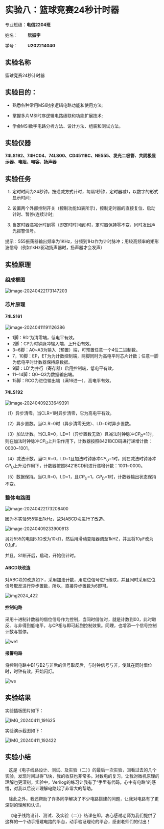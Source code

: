 # 实验八：篮球竞赛24秒计时器

专业班级：**电信2204班**

姓名：        **阮振宇**

学号：        **U202214040**

## 实验名称

篮球竞赛24秒计时器

## 实验目的：

- 熟悉各种常用MSI时序逻辑电路功能和使用方法;
  
- 掌握多片MSI时序逻辑电路级联和功能扩展技术;
  
- 学会MSI数字电路分析方法、设计方法、组装和测试方法。
  

## 实验仪器

**74LS192、74HC04、74LS00、CD4511BC、NE555、发光二极管、共阴极显示器、电阻、电容、扬声器**

## 实验任务

1. 定时时间为24秒钟，按递减方式计时，每隔1秒钟，定时器减1，以数字的形式显示时间;
   
2. 设置两个外部控制开关（控制功能如表所示)，控制定时器的直接复位、启动计时、暂停/连续计时;
   
3. 当定时器递减计时到零（即定时时间到)时，定时器保持零不变，同时发出声光报警信号。
   

提示：555振荡器输出频率为1KHz，分频到1Hz作为计时脉冲；用较高频率的矩形波信号（例如1kHz驱动扬声器时，扬声器才会发声）

## 实验原理

### 组成框图

![image-20240422173147203](https://cdn.jsdelivr.net/gh/SHR-sky/Picture@main/Pic/image-20240422173147203.png)



### 芯片原理

#### 74LS161

![image-20240411191126386](https://cdn.jsdelivr.net/gh/SHR-sky/Picture@main/Pic/image-20240411191126386.png)

- 1脚：RD'为清零端，低电平有效。
- 2脚：CP为时钟脉冲输入端，上升沿有效。
- 3\~6脚：A0~A3为输入（预置）端，可预置任意一个4位二进制数。
- 7，10脚：EP，ET为为计数控制端，两脚同时为高电平时芯片计数；任意一脚为低电平时计数器保持原数据。
- 9脚：LD'为并行（寄存器）启用控制端，低电平有效。
- 11\~14脚：Q0~Q3为数据输出端。
- 15脚：RCO为进位输出端（满16进一），高电平有效。

#### 74LS192

![image-20240409233649391](https://cdn.jsdelivr.net/gh/SHR-sky/Picture@main/Pic/image-20240409233649391.png)

（1）异步清零。当CLR=1时异步清零，它为高电平有效。

（2）异步置数。当CLR=0时（异步清零无效）、LD=0时异步置数。

（3）加法计数。当CLR=0，LD=1（异步置数无效）且减法时钟脉冲$CP_D$=1时，则在加法时钟脉冲$CP_U$上升沿作用下，计数器按照8421BCD码进行递增计数：0000~1001。

（4）减法计数。当CLR=0，LD=1且加法时钟脉冲$CP_U$=1时，则在减法时钟脉冲$CP_U$上升沿作用下，计数器按照8421BCD码进行递增计数：1001~0000。

（5）数据保持。当CLR=0，LD=1，且$CP_U$=1，$CP_D$=1时，计数器输出状态保持不变。

### 整体电路图

![image-20240422173208400](https://cdn.jsdelivr.net/gh/SHR-sky/Picture@main/Pic/image-20240422173208400.png)

因为本实验555输出1kHz，故对ABCD块进行了改造。

![image-20240409233900913](https://cdn.jsdelivr.net/gh/SHR-sky/Picture@main/Pic/image-20240409233900913.png)

另对555的电阻5.1Ω改为10kΩ，然后用滑动变阻器调至1kHZ，并且将10μF改为0.1μF。

并且，S1断开后，启动，开始倒计时。

#### ABCD块改造

对ABC块的改造如下，采用加法计数，用进位信号进行级联，并且同时采用进位信号取反进行异步置数，所以，直接异步置数为6即可。

![img2024_422](https://cdn.jsdelivr.net/gh/SHR-sky/Picture@main/Pic/img2024_422.png)

#### 控制电路

采用十进制计数器的借位信号作为控制，当同时借位时，就是计数到00，此时取反、与非得到低电平，与CP相与即可起到控制效果。同理，也增添一个信号控制计数与暂停。

![we1](https://cdn.jsdelivr.net/gh/SHR-sky/Picture@main/Pic/007.png)

#### 报警电路

将控制电路中B1与B2与非后的信号取反后，与时钟信号与非，使其在同时借位时，时钟有效，开始闪灯。


![we](https://cdn.jsdelivr.net/gh/SHR-sky/Picture@main/Pic/003.png)

## 实验结果

实验插板图片如下：

![IMG_20240411_191625](https://cdn.jsdelivr.net/gh/SHR-sky/Picture@main/Pic/IMG_20240411_191625.jpg)


实验演示截图如下：

![IMG_20240411_192422](https://cdn.jsdelivr.net/gh/SHR-sky/Picture@main/Pic/IMG_20240411_192422.jpg)

## 实验小结

   这是《电子线路设计、测试、及实验（二）》的最后一次实验，回看过去的几个实验，发现时间过得飞快，我的收获也非常多。对数电的复习，让我对微机原理的理解也更深刻。实验中，Verilog的练习让我有了“手里有代码，心中有电路”的感悟，对我以后设计理解电路起了非常大的帮助。

   除此之外，我还帮助了许多同学解决了不少电路搭建的问题，让我对电路有了更深刻的理解和认识。

   《电子线路设计、测试、及实验（二）》结课在即，衷心感谢老师为我们提供了这样的一个动手搭建电路的平台，动手验证理论的平台，感谢老师们的付出！